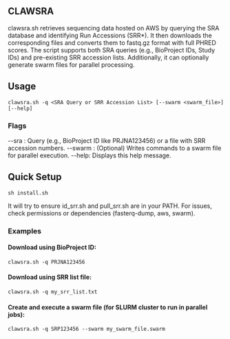 ## CLAWSRA
clawsra.sh retrieves sequencing data hosted on AWS by querying the SRA database and identifying Run Accessions (SRR*). It then downloads the corresponding files and converts them to fastq.gz format with full PHRED scores. The script supports both SRA queries (e.g., BioProject IDs, Study IDs) and pre-existing SRR accession lists. Additionally, it can optionally generate swarm files for parallel processing.

## Usage
````
clawsra.sh -q <SRA Query or SRR Accession List> [--swarm <swarm_file>] [--help]
````

### Flags
--sra <query or file>: Query (e.g., BioProject ID like PRJNA123456) or a file with SRR accession numbers.
--swarm <file>: (Optional) Writes commands to a swarm file for parallel execution.
--help: Displays this help message.

## Quick Setup
````
sh install.sh
````
It will try to ensure id_srr.sh and pull_srr.sh are in your PATH. For issues, check permissions or dependencies (fasterq-dump, aws, swarm).

### Examples
#### Download using BioProject ID:
````
clawsra.sh -q PRJNA123456
````

#### Download using SRR list file:
````
clawsra.sh -q my_srr_list.txt
````

#### Create and execute a swarm file (for SLURM cluster to run in parallel jobs):
````
clawsra.sh -q SRP123456 --swarm my_swarm_file.swarm
````


